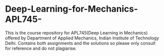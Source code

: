 # Deep-Learning-for-Mechanics-APL745-
This is the course repository for APL745(Deep Learning in Mechanics) offered by Department of Applied Mechanics, Indian Institute of Technology Delhi. Contains both assignments and the solutions so please only consult for reference and do not plagiarise. 
